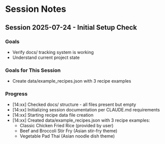 # Session Notes

## Session 2025-07-24 - Initial Setup Check

### Goals
- Verify docs/ tracking system is working
- Understand current project state

### Goals for This Session
- Create data/example_recipes.json with 3 recipe examples

### Progress
- [14:xx] Checked docs/ structure - all files present but empty
- [14:xx] Initializing session documentation per CLAUDE.md requirements
- [14:xx] Starting recipe data file creation
- [14:xx] Created data/example_recipes.json with 3 recipe examples:
  - Classic Chicken Fried Rice (provided by user)
  - Beef and Broccoli Stir Fry (Asian stir-fry theme)
  - Vegetable Pad Thai (Asian noodle dish theme)